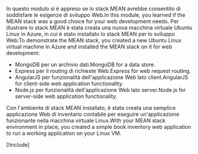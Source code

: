 <span data-ttu-id="99dd4-101">In questo modulo si è appreso se lo stack MEAN avrebbe consentito di soddisfare le esigenze di sviluppo Web.</span><span class="sxs-lookup"><span data-stu-id="99dd4-101">In this module, you learned if the MEAN stack was a good choice for your web development needs.</span></span> <span data-ttu-id="99dd4-102">Per illustrare lo stack MEAN è stata creata una nuova macchina virtuale Ubuntu Linux in Azure, in cui è stato installato lo stack MEAN per lo sviluppo Web:</span><span class="sxs-lookup"><span data-stu-id="99dd4-102">To demonstrate the MEAN stack, you created a new Ubuntu Linux virtual machine in Azure and installed the MEAN stack on it for web development:</span></span>

- <span data-ttu-id="99dd4-103">MongoDB per un archivio dati.</span><span class="sxs-lookup"><span data-stu-id="99dd4-103">MongoDB for a data store.</span></span>
- <span data-ttu-id="99dd4-104">Express per il routing di richieste Web.</span><span class="sxs-lookup"><span data-stu-id="99dd4-104">Express for web request routing.</span></span>
- <span data-ttu-id="99dd4-105">AngularJS per funzionalità dell'applicazione Web lato client.</span><span class="sxs-lookup"><span data-stu-id="99dd4-105">AngularJS for client-side web application functionality.</span></span>
- <span data-ttu-id="99dd4-106">Node.js per funzionalità dell'applicazione Web lato server.</span><span class="sxs-lookup"><span data-stu-id="99dd4-106">Node.js for server-side web application functionality.</span></span>

<span data-ttu-id="99dd4-107">Con l'ambiente di stack MEAN installato, è stata creata una semplice applicazione Web di inventario contabile per eseguire un'applicazione funzionante nella macchina virtuale Linux.</span><span class="sxs-lookup"><span data-stu-id="99dd4-107">With your MEAN stack environment in place, you created a simple book inventory web application to run a working application on your Linux VM.</span></span>

[!include[](../../../includes/azure-sandbox-cleanup.md)]
